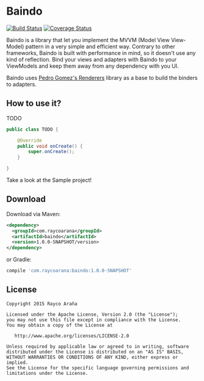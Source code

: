 Baindo
==========

[![Build Status](https://travis-ci.org/raycoarana/baindo.svg?branch=master)](https://travis-ci.org/raycoarana/baindo)
[![Coverage Status](https://coveralls.io/repos/raycoarana/baindo/badge.png)](https://coveralls.io/r/raycoarana/baindo)

Baindo is a library that let you implement the MVVM (Model View View-Model) pattern in a very simple and
efficient way. Contrary to other frameworks, Baindo is built with performance in mind, so it doesn't use any
kind of reflection. Bind your views and adapters with Baindo to your ViewModels and keep them away from any
dependency with you UI.

Baindo uses [Pedro Gomez's Renderers](https://github.com/pedrovgs/Renderers) library as a base
to build the binders to adapters.

How to use it?
--------------

TODO


```java
public class TODO {

	@Override
	public void onCreate() {
		super.onCreate();
	}

}
```


Take a look at the Sample project!

Download
--------

Download via Maven:
```xml
<dependency>
  <groupId>com.raycoarana</groupId>
  <artifactId>baindo</artifactId>
  <version>1.0.0-SNAPSHOT/version>
</dependency>
```
or Gradle:
```groovy
compile 'com.raycoarana:baindo:1.0.0-SNAPSHOT'
```

License
-------

    Copyright 2015 Rayco Araña

    Licensed under the Apache License, Version 2.0 (the "License");
    you may not use this file except in compliance with the License.
    You may obtain a copy of the License at

       http://www.apache.org/licenses/LICENSE-2.0

    Unless required by applicable law or agreed to in writing, software
    distributed under the License is distributed on an "AS IS" BASIS,
    WITHOUT WARRANTIES OR CONDITIONS OF ANY KIND, either express or implied.
    See the License for the specific language governing permissions and
    limitations under the License.

